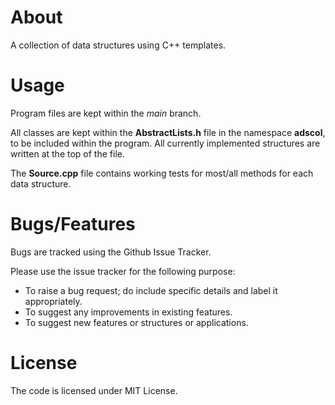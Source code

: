 # About
A collection of data structures using C++ templates.

# Usage
Program files are kept within the _main_ branch.

All classes are kept within the __AbstractLists.h__ file in the namespace __adscol__, to be included within the program. All currently implemented structures are written at the top of the file.

The __Source.cpp__ file contains working tests for most/all methods for each data structure.

# Bugs/Features
Bugs are tracked using the Github Issue Tracker.

Please use the issue tracker for the following purpose:
  * To raise a bug request; do include specific details and label it appropriately.
  * To suggest any improvements in existing features.
  * To suggest new features or structures or applications.

# License
The code is licensed under MIT License.
